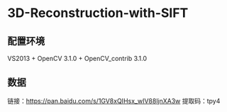 # 3D-Reconstruction-with-SIFT
## 配置环境
VS2013 + OpenCV 3.1.0 + OpenCV_contrib 3.1.0

## 数据
链接：https://pan.baidu.com/s/1GV8xQIHsx_wIV88ljnXA3w 
提取码：tpy4 
